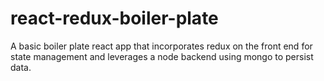 # react-redux-boiler-plate
A basic boiler plate react app that incorporates redux on the front end for state management and  leverages a node backend using mongo to persist data.

